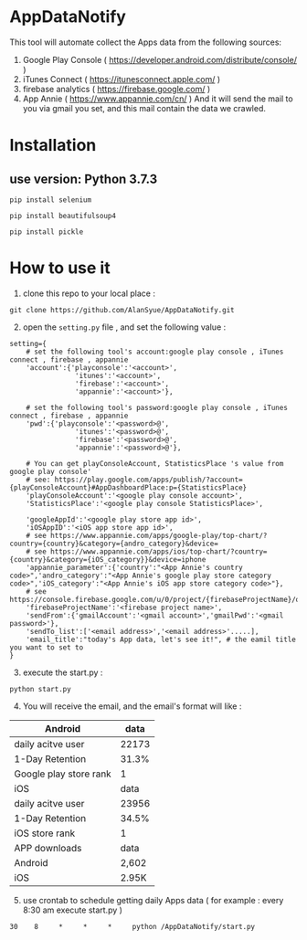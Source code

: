 # AppDataNotify
This tool will automate collect the Apps data from the following sources:
1. Google Play Console ( https://developer.android.com/distribute/console/ )
2. iTunes Connect ( https://itunesconnect.apple.com/ )
3. firebase analytics ( https://firebase.google.com/ )
4. App Annie ( https://www.appannie.com/cn/ )
And it will send the mail to you via gmail you set, and this mail contain the data we crawled.

# Installation
## use version: Python 3.7.3
```
pip install selenium
```
```
pip install beautifulsoup4
```
```
pip install pickle
```
# How to use it
1. clone this repo to your local place :
```
git clone https://github.com/AlanSyue/AppDataNotify.git
```
2. open the `setting.py` file , and set the following value :
```
setting={
	# set the following tool's account:google play console , iTunes connect , firebase , appannie
	'account':{'playconsole':'<account>',
				'itunes':'<account>',
				'firebase':'<account>',
				'appannie':'<account>'},

	# set the following tool's password:google play console , iTunes connect , firebase , appannie
	'pwd':{'playconsole':'<password>@',
				'itunes':'<password>@',
				'firebase':'<password>@',
				'appannie':'<password>@'},

	# You can get playConsoleAccount, StatisticsPlace 's value from google play console'
	# see: https://play.google.com/apps/publish/?account={playConsoleAccount}#AppDashboardPlace:p={StatisticsPlace}
	'playConsoleAccount':'<google play console account>',
	'StatisticsPlace':'<google play console StatisticsPlace>',

	'googleAppId':'<google play store app id>',
	'iOSAppID':'<iOS app store app id>',
	# see https://www.appannie.com/apps/google-play/top-chart/?country={country}&category={andro_category}&device=
	# see https://www.appannie.com/apps/ios/top-chart/?country={country}&category={iOS_category}}&device=iphone
	'appannie_parameter':{'country':"<App Annie's country code>",'andro_category':"<App Annie's google play store category code>",'iOS_category':"<App Annie's iOS app store category code>"},
	# see https://console.firebase.google.com/u/0/project/{firebaseProjectName}/overview
	'firebaseProjectName':'<firebase project name>',
	'sendFrom':{'gmailAccount':'<gmail account>','gmailPwd':'<gmail password>'},
	'sendTo_list':['<email address>','<email address>'.....],
	'email_title':"today's App data, let's see it!", # the eamil title you want to set to 
}
```
3. execute the start.py :
```
python start.py
```
4. You will receive the email, and the email's format will like :

| Android                | data  |
|------------------------|-------|
| daily acitve user      | 22173 |
| 1-Day Retention        | 31.3% |
| Google play store rank | 1     |
| iOS                    | data  |
| daily acitve user      | 23956 |
| 1-Day Retention        | 34.5% |
| iOS store rank         | 1     |
| APP downloads          | data  |
| Android                | 2,602 |
| iOS                    | 2.95K |

5. use crontab to schedule getting daily Apps data ( for example : every 8:30 am execute start.py )
```
30    8     *     *     *     python /AppDataNotify/start.py
```
